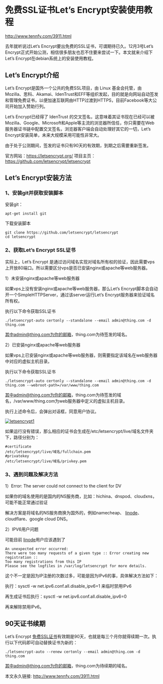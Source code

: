 免费SSL证书Let’s Encrypt安装使用教程
==================================

http://www.tennfy.com/3911.html


去年就听说过Let’s Encrypt要出免费的SSL证书，可谓期待已久。12月3号Let’s
Encrypt正式开始公测，相信很多朋友也忍不住要来尝试一下。本文就来介绍下Let’s
Encrypt在debian系统上的安装使用教程。

Let’s Encrypt介绍
-----------------

Let’s Encrypt是国外一个公共的免费SSL项目，由 Linux
基金会托管，由Mozilla、思科、Akamai、IdenTrust和EFF等组织发起，目的就是向网站自动签发和管理免费证书，以便加速互联网由HTTP过渡到HTTPS，目前Facebook等大公司开始加入赞助行列。

Let’s Encrypt已经得了 IdenTrust
的交叉签名，这意味着其证书现在已经可以被Mozilla、Google、Microsoft和Apple等主流的浏览器所信任，你只需要在Web
服务器证书链中配置交叉签名，浏览器客户端会自动处理好其它的一切，Let’s
Encrypt安装简单，未来大规模采用可能性非常大。

由于处于公测期间，签发的证书只有90天的有效期，到期之后需要重新签发。

官方网站：<https://letsencrypt.org/>
 项目主页：<https://github.com/letsencrypt/letsencrypt>

Let’s Encrypt安装方法
---------------------

### 1、安装git并获取安装脚本

安装git：

    apt-get install git

下载安装脚本

    git clone https://github.com/letsencrypt/letsencrypt
    cd letsencrypt

### 2、获取Let’s Encrypt SSL证书

实际上，Let’s Encrypt 是通过访问域名实现对域名所有权的验证，因此需要vps上开放80端口。所以需要区分vps是否已安装nginx或apache等web服务器。

1）未安装nginx或apache等web服务器

如果vps上没有安装nginx或apache等web服务器，那么Let’s Encrypt脚本会自动开一个SimpleHTTPServer，通过该server运行Let’s Encrypt服务器来验证域名所有权。

执行以下命令获取SSL证书

    ./letsencrypt-auto certonly --standalone --email admin@thing.com -d thing.com

其中admin@thing.com为你的邮箱，thing.com为待签发的域名。

2）已安装nginx或apache等web服务器

如果vps上已安装nginx或apache等web服务器，则需要指定该域名在web服务器中对应的虚拟主机目录。

执行以下命令获取SSL证书

    ./letsencrypt-auto certonly --standalone --email admin@thing.com -d thing.com --webroot-path=/var/www/thing.com

其中admin@thing.com为你的邮箱，thing.com为待签发的域名，/var/www/thing.com为web服务器中定义的虚拟主机目录。

执行上述命令后，会弹出对话框，同意用户协议。

[![letsencrypt1](http://tennfy.qiniudn.com/wp-content/uploads/2015/12/letsencrypt1-600x361.png)](http://tennfy.qiniudn.com/wp-content/uploads/2015/12/letsencrypt1.png)

如果运行没有错误，那么相应的证书会生成在/etc/letsencrypt/live/域名文件夹下，路径分别为：

    #certificate
    /etc/letsencrypt/live/域名/fullchain.pem
    #privatekey
    /etc/letsencrypt/live/域名/privkey.pem


### 3、遇到问题及解决方法

1）Error: The server could not connect to the client for DV

如果你的域名使用的是国内的NS服务商，比如：hichina、dnspod、cloudxns，可能不能正常通过验证

解决方案是将域名的NS服务商换为国外的，例如namecheap、
[linode](http://www.tennfy.com/tag/linode "linode")、cloudflare、google
cloud DNS。

2）IPV6用户问题

 可能目前 [linode](http://www.tennfy.com/tag/linode "linode")用户应该遇到了

```
An unexpected error occurred:
There were too many requests of a given type :: Error creating new registration ::
Too many registrations from this IP
Please see the logfiles in /var/log/letsencrypt for more details.
```

这个不一定是因为IP注册的次数过多，可能是因为IPv6的事，具体解决方法如下：

执行：sysctl -w net.ipv6.conf.all.disable\_ipv6=1 来临时禁用IPv6

再生成证书后执行：sysctl -w net.ipv6.conf.all.disable\_ipv6=0

再来解除禁用IPv6。

90天证书续期
------------

Let’s Encrypt [免费SSL证书](http://www.tennfy.com/tag/%e5%85%8d%e8%b4%b9ssl%e8%af%81%e4%b9%a6 "查看 免费SSL证书 中的全部文章")有效期是90天，也就是每三个月你就得续期一次。执行以下代码即可自动替换证书为新的：

    ./letsencrypt-auto --renew certonly --email admin@thing.com -d thing.com

其中admin@thing.com为你的邮箱，thing.com为待续期的域名。

本文永久链接: http://www.tennfy.com/3911.html


